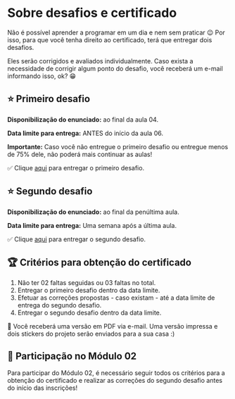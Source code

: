 # Sobre desafios e certificado

Não é possível aprender a programar em um dia e nem sem praticar 😉 Por isso, para que você tenha direito ao certificado, terá que entregar dois desafios.

Eles serão corrigidos e avaliados individualmente. Caso exista a necessidade de corrigir algum ponto do desafio, você receberá um e-mail informando isso, ok? 😁

## ⭐️ Primeiro desafio

**Disponibilização do enunciado:** ao final da aula 04.

**Data limite para entrega:** ANTES do início da aula 06.

**Importante:** Caso você não entregue o primeiro desafio ou entregue menos de 75% dele, não poderá mais continuar as aulas!

✅ Clique [aqui](https://forms.gle/Qc5YQ2SNcRBk4bcS9) para entregar o primeiro desafio.

## ⭐️ Segundo desafio

**Disponibilização do enunciado:** ao final da penúltima aula.

**Data limite para entrega:** Uma semana após a última aula.

✅ Clique [aqui](https://forms.gle/RNo66WEaoH8KakmL8) para entregar o segundo desafio.

## 🏆 Critérios para obtenção do certificado

1. Não ter 02 faltas seguidas ou 03 faltas no total.
2. Entregar o primeiro desafio dentro da data limite.
3. Efetuar as correções propostas - caso existam - até a data limite de entrega do segundo desafio.
4. Entregar o segundo desafio dentro da data limite.

🧡 Você receberá uma versão em PDF via e-mail. Uma versão impressa e dois stickers do projeto serão enviados para a sua casa :)

## 🤩 Participação no Módulo 02

Para participar do Módulo 02, é necessário seguir todos os critérios para a obtenção do certificado e realizar as correções do segundo desafio antes do início das inscrições!
